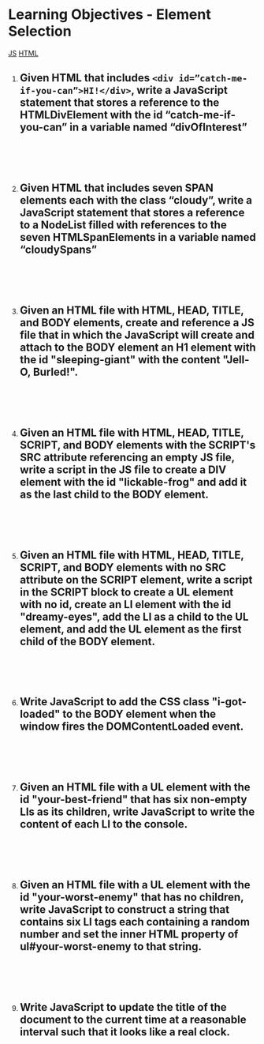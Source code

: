 # Learning Objectives - Element Selection
[JS](index.js)
[HTML](index.html)
1. ## Given HTML that includes `<div id=”catch-me-if-you-can”>HI!</div>`, write a JavaScript statement that stores a reference to the HTMLDivElement with the id “catch-me-if-you-can” in a variable named “divOfInterest”
<br>
<br>
<br>

2. ## Given HTML that includes seven SPAN elements each with the class “cloudy”, write a JavaScript statement that stores a reference to a NodeList filled with references to the seven HTMLSpanElements in a variable named “cloudySpans”
<br>
<br>
<br>

3. ## Given an HTML file with HTML, HEAD, TITLE, and BODY elements, create and reference a JS file that in which the JavaScript will create and attach to the BODY element an H1 element with the id "sleeping-giant" with the content "Jell-O, Burled!".
<br>
<br>
<br>

4. ## Given an HTML file with HTML, HEAD, TITLE, SCRIPT, and BODY elements with the SCRIPT's SRC attribute referencing an empty JS file, write a script in the JS file to create a DIV element with the id "lickable-frog" and add it as the last child to the BODY element.
<br>
<br>
<br>

5. ## Given an HTML file with HTML, HEAD, TITLE, SCRIPT, and BODY elements with no SRC attribute on the SCRIPT element, write a script in the SCRIPT block to create a UL element with no id, create an LI element with the id "dreamy-eyes", add the LI as a child to the UL element, and add the UL element as the first child of the BODY element.
<br>
<br>
<br>

6. ## Write JavaScript to add the CSS class "i-got-loaded" to the BODY element when the window fires the DOMContentLoaded event.
<br>
<br>
<br>

7. ## Given an HTML file with a UL element with the id "your-best-friend" that has six non-empty LIs as its children, write JavaScript to write the content of each LI to the console.
<br>
<br>
<br>

8.  ## Given an HTML file with a UL element with the id "your-worst-enemy" that has no children, write JavaScript to construct a string that contains six LI tags each containing a random number and set the inner HTML property of ul#your-worst-enemy to that string.
<br>
<br>
<br>

9.  ## Write JavaScript to update the title of the document to the current time at a reasonable interval such that it looks like a real clock.